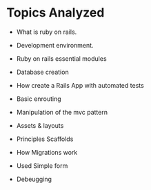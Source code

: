 # Topics Analyzed

* What is ruby on rails.

* Development environment.

* Ruby on rails essential modules

* Database creation

* How create a Rails App with automated tests

* Basic enrouting

* Manipulation of the mvc pattern

* Assets & layouts

* Principles Scaffolds

* How Migrations work

* Used Simple form

* Debeugging 
